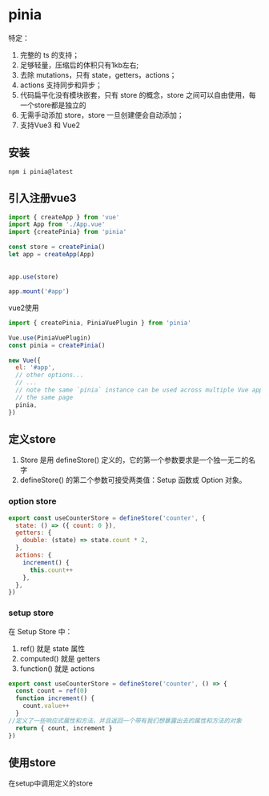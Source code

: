 # pinia

特定： 
1. 完整的 ts 的支持；
2. 足够轻量，压缩后的体积只有1kb左右;
3. 去除 mutations，只有 state，getters，actions；
4. actions 支持同步和异步；
5. 代码扁平化没有模块嵌套，只有 store 的概念，store 之间可以自由使用，每一个store都是独立的
6. 无需手动添加 store，store 一旦创建便会自动添加；
7. 支持Vue3 和 Vue2

## 安装
```shell
npm i pinia@latest
```
## 引入注册vue3
```js
import { createApp } from 'vue'
import App from './App.vue'
import {createPinia} from 'pinia'
 
const store = createPinia()
let app = createApp(App)
 
 
app.use(store)
 
app.mount('#app')
```

vue2使用
```js
import { createPinia, PiniaVuePlugin } from 'pinia'
 
Vue.use(PiniaVuePlugin)
const pinia = createPinia()
 
new Vue({
  el: '#app',
  // other options...
  // ...
  // note the same `pinia` instance can be used across multiple Vue apps on
  // the same page
  pinia,
})
```
## 定义store
1. Store 是用 defineStore() 定义的，它的第一个参数要求是一个独一无二的名字
2. defineStore() 的第二个参数可接受两类值：Setup 函数或 Option 对象。
### option store
```js
export const useCounterStore = defineStore('counter', {
  state: () => ({ count: 0 }),
  getters: {
    double: (state) => state.count * 2,
  },
  actions: {
    increment() {
      this.count++
    },
  },
})
```
### setup store
在 Setup Store 中：
1. ref() 就是 state 属性
2. computed() 就是 getters
3. function() 就是 actions

```js
export const useCounterStore = defineStore('counter', () => {
  const count = ref(0)
  function increment() {
    count.value++
  }
//定义了一些响应式属性和方法，并且返回一个带有我们想暴露出去的属性和方法的对象
  return { count, increment }
})
```
## 使用store
在setup中调用定义的store